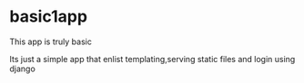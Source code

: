 # basic1app
This app is truly basic

Its just a simple app that enlist templating,serving static files and login using django
